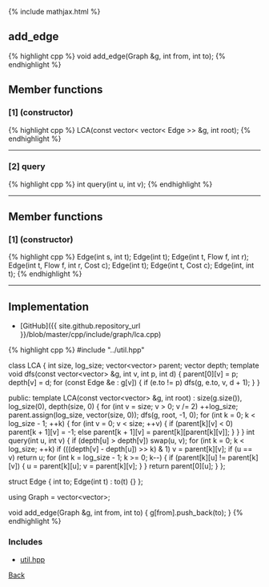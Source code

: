 {% include mathjax.html %}

## add_edge

{% highlight cpp %}
void add_edge(Graph &g, int from, int to);
{% endhighlight %}

## Member functions

### [1] (constructor)
{% highlight cpp %}
LCA(const vector< vector< Edge >> &g, int root);
{% endhighlight %}


---------------------------------------

### [2] query
{% highlight cpp %}
int query(int u, int v);
{% endhighlight %}


---------------------------------------

## Member functions

### [1] (constructor)
{% highlight cpp %}
Edge(int s, int t);
Edge(int t);
Edge(int t, Flow f, int r);
Edge(int t, Flow f, int r, Cost c);
Edge(int t);
Edge(int t, Cost c);
Edge(int, int t);
{% endhighlight %}


---------------------------------------

## Implementation

- [GitHub]({{ site.github.repository_url }}/blob/master/cpp/include/graph/lca.cpp)

{% highlight cpp %}
#include "../util.hpp"

class LCA {
  int size, log_size;
  vector<vector<int>> parent;
  vector<int> depth;
  template <typename Edge>
  void dfs(const vector<vector<Edge>> &g, int v, int p, int d) {
    parent[0][v] = p;
    depth[v] = d;
    for (const Edge &e : g[v]) {
      if (e.to != p)
        dfs(g, e.to, v, d + 1);
    }
  }

public:
  template <typename Edge>
  LCA(const vector<vector<Edge>> &g, int root)
      : size(g.size()), log_size(0), depth(size, 0) {
    for (int v = size; v > 0; v /= 2)
      ++log_size;
    parent.assign(log_size, vector<int>(size, 0));
    dfs(g, root, -1, 0);
    for (int k = 0; k < log_size - 1; ++k) {
      for (int v = 0; v < size; ++v) {
        if (parent[k][v] < 0)
          parent[k + 1][v] = -1;
        else
          parent[k + 1][v] = parent[k][parent[k][v]];
      }
    }
  }
  int query(int u, int v) {
    if (depth[u] > depth[v])
      swap(u, v);
    for (int k = 0; k < log_size; ++k)
      if (((depth[v] - depth[u]) >> k) & 1)
        v = parent[k][v];
    if (u == v)
      return u;
    for (int k = log_size - 1; k >= 0; k--) {
      if (parent[k][u] != parent[k][v]) {
        u = parent[k][u];
        v = parent[k][v];
      }
    }
    return parent[0][u];
  }
};

struct Edge {
  int to;
  Edge(int t) : to(t) {}
};

using Graph = vector<vector<Edge>>;

void add_edge(Graph &g, int from, int to) { g[from].push_back(to); }
{% endhighlight %}

### Includes

- [util.hpp](../util)

[Back](../..)
